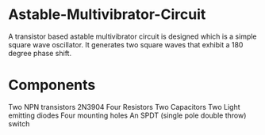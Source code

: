# Astable-Multivibrator-Circuit
A transistor based astable multivibrator circuit is designed which is a simple square wave oscillator. It generates two square waves that exhibit a 180 degree phase shift.
# Components 
Two NPN transistors 2N3904 
Four Resistors
Two Capacitors
Two Light emitting diodes
Four mounting holes
An SPDT (single pole double throw) switch
